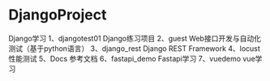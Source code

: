 # DjangoProject
Django学习
1、djangotest01  Django练习项目
2、guest   Web接口开发与自动化测试（基于python语言）
3、django_rest  Django REST Framework
4、locust	性能测试
5、Docs		参考文档
6、fastapi_demo Fastapi学习
7、vuedemo	vue学习